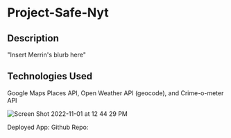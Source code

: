 # Project-Safe-Nyt

## Description
"Insert Merrin's blurb here"

## Technologies Used
Google Maps Places API, Open Weather API (geocode), and Crime-o-meter API

![Screen Shot 2022-11-01 at 12 44 29 PM](https://user-images.githubusercontent.com/112192098/199301918-14362f73-5816-4b64-a96e-cba32f34d6d2.png)

Deployed App:
Github Repo:
